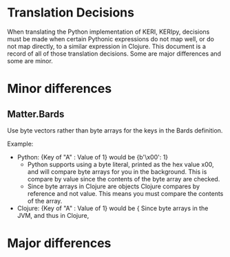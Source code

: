 # Translation Decisions

When translating the Python implementation of KERI, KERIpy, decisions must be made when certain Pythonic expressions 
do not map well, or do not map directly, to a similar expression in Clojure. This document is a record of all of those 
translation decisions. Some are major differences and some are minor.

# Minor differences

## Matter.Bards

Use byte vectors rather than byte arrays for the keys in the Bards definition.

Example:
- Python: {Key of "A" : Value of 1} would be {b'\x00': 1}
  - Python supports using a byte literal, printed as the hex value x00, and will compare byte arrays
    for you in the background. This is compare by value since the contents of the byte array are checked.
  - Since byte arrays in Clojure are objects Clojure compares by reference and not value.
    This means you must compare the contents of the array.
- Clojure: {Key of "A" : Value of 1} would be {
Since byte arrays in the JVM, and thus in Clojure, 

# Major differences